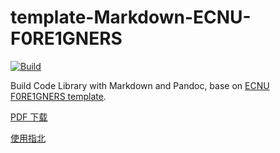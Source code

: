 # template-Markdown-ECNU-F0RE1GNERS

[![Build](https://github.com/XCPCIO/template-Markdown-ECNU-F0RE1GNERS/workflows/Build/badge.svg?branch=main)](https://github.com/XCPCIO/template-Markdown-ECNU-F0RE1GNERS/actions)

Build Code Library with Markdown and Pandoc, base on [ECNU F0RE1GNERS template](https://github.com/F0RE1GNERS/template).

[PDF 下载](https://github.com/XCPCIO/template-Markdown-ECNU-F0RE1GNERS/raw/gh-pages/template.pdf)

[使用指北](https://xcpcio.com/code-library/code-library-build/#markdown-ecnu-f0re1gners)
